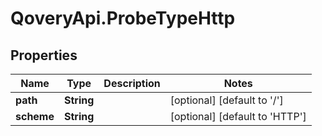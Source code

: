 # QoveryApi.ProbeTypeHttp

## Properties

Name | Type | Description | Notes
------------ | ------------- | ------------- | -------------
**path** | **String** |  | [optional] [default to &#39;/&#39;]
**scheme** | **String** |  | [optional] [default to &#39;HTTP&#39;]


